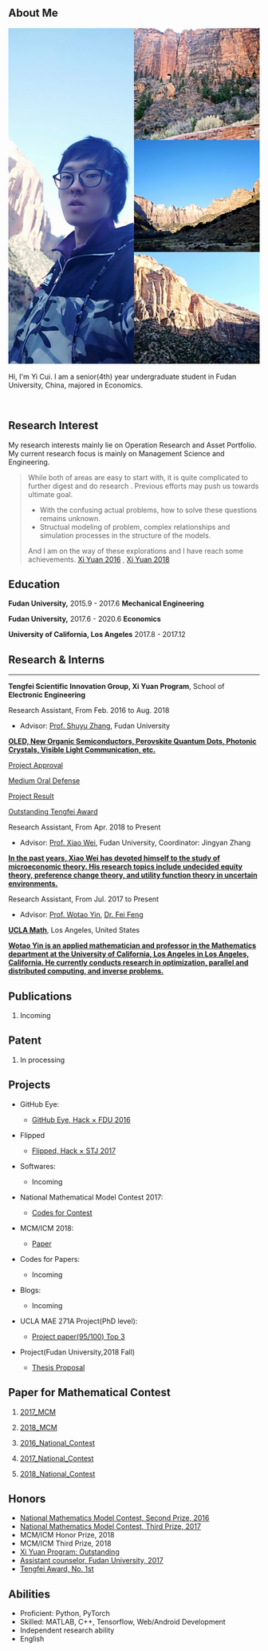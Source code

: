 ## About Me

<img class="profile-picture" src="self.jpg">

Hi, I'm Yi Cui. I am a senior(4th) year undergraduate student in Fudan University, China, majored in Economics. 

<br>

## Research Interest

My research interests mainly lie on Operation Research and Asset Portfolio. My current research focus is mainly on Management Science and Engineering. 

> While both of areas are easy to start with, it is quite complicated to further digest and do research . Previous efforts may push us towards ultimate goal.
> - With the confusing actual problems, how to solve these questions remains unknown.
> - Structual modeling of problem, complex relationships and simulation processes in the structure of the models.
>
> And I am on the way of these explorations and I have reach some achievements. [Xi Yuan 2016](http://www.fdurop.fudan.edu.cn/projDetail.php?gk=6235&sk=7303&st=3) , [Xi Yuan 2018](http://www.fdurop.fudan.edu.cn/projDetail.php?gk=6818&sk=7303&st=1)

## Education

<b>Fudan University,</b> 2015.9 - 2017.6  <b>Mechanical Engineering</b>

<b>Fudan University,</b> 2017.6 - 2020.6  <b>Economics</b>

<b>University of California, Los Angeles</b> 2017.8 - 2017.12

## Research & Interns

---

<b>Tengfei Scientific Innovation Group, Xi Yuan Program</b>, School of **Electronic Engineering**

Research Assistant, From Feb. 2016 to Aug. 2018

- Advisor: [Prof. Shuyu Zhang](http://www.it.fudan.edu.cn/data/view/1187), Fudan University

<b>[OLED, New Organic Semiconductors, Perovskite Quantum Dots, Photonic Crystals, Visible Light Communication, etc.](http://www.it.fudan.edu.cn/En/Data/View/1961)</b> 

[Project Approval](http://www.fdcollege.fudan.edu.cn/tfcollege/98/f8/c7550a104696/page.htm)

[Medium Oral Defense](https://mp.weixin.qq.com/s/K2EBv3vt8iOUlw4TRHK4Rg)

[Project Result](https://mp.weixin.qq.com/s/aCEUwctWMN2SiWNSwq9tDQ)

[Outstanding Tengfei Award](http://www.fdcollege.fudan.edu.cn/_upload/article/files/37/cb/ff787aee4a29afd56aeefb8ccce2/59594abd-692e-4383-ae25-858c6ff87fbb.pdf)

Research Assistant, From Apr. 2018 to Present

- Advisor:  [Prof. Xiao Wei](http://www.econ.fudan.edu.cn/teacherdetail.php?tid=209), Fudan University, Coordinator: Jingyan Zhang

<b>[In the past years, Xiao Wei has devoted himself to the study of microeconomic theory. His research topics include undecided equity theory, preference change theory, and utility function theory in uncertain environments.](http://www.econ.fudan.edu.cn/teacherdetail.php?tid=209)</b>

Research Assistant, From Jul. 2017 to Present
- Advisor: [Prof. Wotao Yin](http://www.math.ucla.edu/~wotaoyin/), [Dr. Fei Feng](http://www.math.ucla.edu/~fei.feng/)

<b>[UCLA Math](https://www.math.ucla.edu)</b>, Los Angeles, United States

<b>[Wotao Yin is an applied mathematician and professor in the Mathematics department at the University of California, Los Angeles in Los Angeles, California. He currently conducts research in optimization, parallel and distributed computing, and inverse problems.](https://en.wikipedia.org/wiki/Wotao_Yin)</b>

## Publications

1. Incoming

## Patent

1. In processing

## Projects
- GitHub Eye: 
    - [GitHub Eye, Hack × FDU 2016](https://github.com/cyMichael/GithubEye)
- Flipped
    - [Flipped, Hack × STJ 2017](https://github.com/cyMichael/Flipped-1)
- Softwares: 
    - Incoming
- National Mathematical Model Contest 2017:
    - [Codes for Contest](https://github.com/cyMichael/Mathematical-Modeling-of-2017)
- MCM/ICM 2018:
    - [Paper](https://www.linkedin.com/in/yi-cui-259896137/detail/treasury/summary/?entityUrn=urn%3Ali%3Afs_treasuryMedia%3A(ACoAACFpkuUB2pRO6399Y2O6ekUZAres6DxCFF8%2C1518523678896)&section=summary&treasuryCount=2)
- Codes for Papers:
    - Incoming
- Blogs:
  - Incoming
- UCLA MAE 271A Project(PhD level):
  - [Project paper(95/100) Top 3](https://www.linkedin.com/in/yi-cui-259896137/detail/treasury/summary/?entityUrn=urn%3Ali%3Afs_treasuryMedia%3A(ACoAACFpkuUB2pRO6399Y2O6ekUZAres6DxCFF8%2C1515914974991)&section=summary&treasuryCount=2)

- Project(Fudan University,2018 Fall)
  - [Thesis Proposal](https://cyMichael.github.io/Thesis_Proposal.pdf)

## Paper for Mathematical Contest

1. [2017_MCM](https://github.com/cyMichael)

2. [2018_MCM](https://github.com/cyMichael)

3. [2016_National_Contest]()

4. [2017_National_Contest](https://github.com/cyMichael)

5. [2018_National_Contest](https://github.com/cyMichael)



## Honors

- [National Mathematics Model Contest, Second Prize, 2016](http://www.fdcollege.fudan.edu.cn/b5/9e/c9395a112030/page.htm)
- [National Mathematics Model Contest, Third Prize, 2017](http://www.jwc.fudan.edu.cn/13/20/c9395a135968/page.htm)
- MCM/ICM Honor Prize, 2018
- MCM/ICM Third Prize, 2018
- [Xi Yuan Program: Outstanding](http://www.fdurop.fudan.edu.cn/projDetail.php?gk=6235&sk=7303&st=3)
- [Assistant counselor, Fudan University, 2017](http://www.stuaff.fudan.edu.cn/cf/b6/c10070a118710/page.htm)
- [Tengfei Award, No. 1st](http://www.fdcollege.fudan.edu.cn/_upload/article/files/37/cb/ff787aee4a29afd56aeefb8ccce2/59594abd-692e-4383-ae25-858c6ff87fbb.pdf)



## Abilities

- Proficient: Python, PyTorch
- Skilled: MATLAB, C++, Tensorflow, Web/Android Development
- Independent research ability
- English
  <br>
